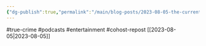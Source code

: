 ```yaml
---
{"dg-publish":true,"permalink":"/main/blog-posts/2023-08-05-the-current-wave-of-true-crime-is-not-a-genre-it-is-just-another-form-of-someone-reads-public-domain-wikipedia-sources-at-you/","noteIcon":"","created":"2023-08-09T14:46:39.801-04:00","updated":"2023-10-06T22:49:43.983-04:00"}
---
```


#true-crime #podcasts #entertainment #cohost-repost
[[2023-08-05\|2023-08-05]]
